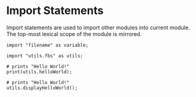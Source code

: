 # Import Statements

Import statements are used to import other modules into current module. The top-most lexical scope of the module is mirrored.

```title="Syntax"
import "filename" as variable;
```

```title="Example"
import "utils.fbs" as utils;

# prints "Hello World!"
print(utils.helloWorld);

# prints "Hello World!"
utils.displayHelloWorld();
```
